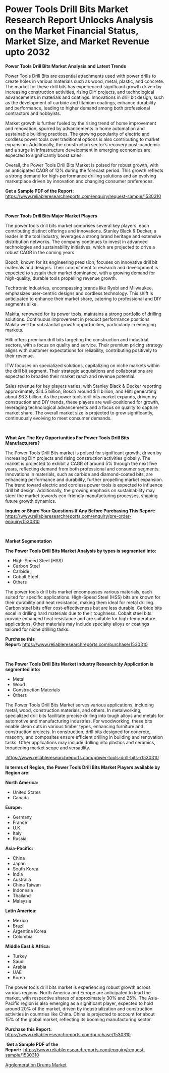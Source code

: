 <p><h1>Power Tools Drill Bits Market Research Report Unlocks Analysis on the Market Financial Status, Market Size, and Market Revenue upto 2032</h1></p><p><strong>Power Tools Drill Bits Market Analysis and Latest Trends</strong></p>
<p><p>Power Tools Drill Bits are essential attachments used with power drills to create holes in various materials such as wood, metal, plastic, and concrete. The market for these drill bits has experienced significant growth driven by increasing construction activities, rising DIY projects, and technological advancements in materials and coatings. Innovations in drill bit design, such as the development of carbide and titanium coatings, enhance durability and performance, leading to higher demand among both professional contractors and hobbyists.</p><p>Market growth is further fueled by the rising trend of home improvement and renovation, spurred by advancements in home automation and sustainable building practices. The growing popularity of electric and cordless power tools over traditional options is also contributing to market expansion. Additionally, the construction sector’s recovery post-pandemic and a surge in infrastructure development in emerging economies are expected to significantly boost sales.</p><p>Overall, the Power Tools Drill Bits Market is poised for robust growth, with an anticipated CAGR of 12% during the forecast period. This growth reflects a strong demand for high-performance drilling solutions and an evolving marketplace driven by innovation and changing consumer preferences.</p></p>
<p><strong>Get a Sample PDF of the Report:&nbsp;</strong> <a href="https://www.reliableresearchreports.com/enquiry/request-sample/1530310?utm_campaign=2104&utm_medium=2&utm_source=Github&utm_content=ia&utm_term=18022025&utm_id=power-tools-drill-bits">https://www.reliableresearchreports.com/enquiry/request-sample/1530310</a></p>
<p>&nbsp;</p>
<p><strong>Power Tools Drill Bits Major Market Players</strong></p>
<p><p>The power tools drill bits market comprises several key players, each contributing distinct offerings and innovations. Stanley Black & Decker, a leader in the tool industry, leverages a strong brand heritage and extensive distribution networks. The company continues to invest in advanced technologies and sustainability initiatives, which are projected to drive a robust CAGR in the coming years.</p><p>Bosch, known for its engineering precision, focuses on innovative drill bit materials and designs. Their commitment to research and development is expected to sustain their market dominance, with a growing demand for high-quality, durable tools propelling revenue growth.</p><p>Techtronic Industries, encompassing brands like Ryobi and Milwaukee, emphasizes user-centric designs and cordless technology. This shift is anticipated to enhance their market share, catering to professional and DIY segments alike.</p><p>Makita, renowned for its power tools, maintains a strong portfolio of drilling solutions. Continuous improvement in product performance positions Makita well for substantial growth opportunities, particularly in emerging markets.</p><p>Hilti offers premium drill bits targeting the construction and industrial sectors, with a focus on quality and service. Their premium pricing strategy aligns with customer expectations for reliability, contributing positively to their revenue.</p><p>ITW focuses on specialized solutions, capitalizing on niche markets within the drill bit segment. Their strategic acquisitions and collaborations are expected to broaden their market reach and revenue potential.</p><p>Sales revenue for key players varies, with Stanley Black & Decker reporting approximately $14.5 billion, Bosch around $11 billion, and Hilti generating about $6.3 billion. As the power tools drill bits market expands, driven by construction and DIY trends, these players are well-positioned for growth, leveraging technological advancements and a focus on quality to capture market share. The overall market size is projected to grow significantly, continuously evolving to meet consumer demands.</p></p>
<p>&nbsp;</p>
<p><strong>What Are The Key Opportunities For Power Tools Drill Bits Manufacturers?</strong></p>
<p><p>The Power Tools Drill Bits market is poised for significant growth, driven by increasing DIY projects and rising construction activities globally. The market is projected to exhibit a CAGR of around 5% through the next five years, reflecting demand from both professional and consumer segments. Innovations in materials, such as carbide and diamond-coated bits, are enhancing performance and durability, further propelling market expansion. The trend toward electric and cordless power tools is expected to influence drill bit design. Additionally, the growing emphasis on sustainability may steer the market towards eco-friendly manufacturing processes, shaping future growth dynamics.</p></p>
<p><strong>Inquire or Share Your Questions If Any Before Purchasing This Report:</strong> <a href="https://www.reliableresearchreports.com/enquiry/pre-order-enquiry/1530310?utm_campaign=2104&utm_medium=2&utm_source=Github&utm_content=ia&utm_term=18022025&utm_id=power-tools-drill-bits">https://www.reliableresearchreports.com/enquiry/pre-order-enquiry/1530310</a></p>
<p>&nbsp;</p>
<p><strong>Market Segmentation</strong></p>
<p><strong>The Power Tools Drill Bits Market Analysis by types is segmented into:</strong></p>
<p><ul><li>High-Speed Steel (HSS)</li><li>Carbon Steel</li><li>Carbide</li><li>Cobalt Steel</li><li>Others</li></ul></p>
<p><p>The power tools drill bits market encompasses various materials, each suited for specific applications. High-Speed Steel (HSS) bits are known for their durability and heat resistance, making them ideal for metal drilling. Carbon steel bits offer cost-effectiveness but are less durable. Carbide bits excel in drilling hard materials due to their toughness. Cobalt steel bits provide enhanced heat resistance and are suitable for high-temperature applications. Other materials may include specialty alloys or coatings tailored for niche drilling tasks.</p></p>
<p><strong>Purchase this Report:&nbsp;</strong><a href="https://www.reliableresearchreports.com/purchase/1530310?utm_campaign=2104&utm_medium=2&utm_source=Github&utm_content=ia&utm_term=18022025&utm_id=power-tools-drill-bits">https://www.reliableresearchreports.com/purchase/1530310</a></p>
<p>&nbsp;</p>
<p><strong>The Power Tools Drill Bits Market Industry Research by Application is segmented into:</strong></p>
<p><ul><li>Metal</li><li>Wood</li><li>Construction Materials</li><li>Others</li></ul></p>
<p><p>The Power Tools Drill Bits Market serves various applications, including metal, wood, construction materials, and others. In metalworking, specialized drill bits facilitate precise drilling into tough alloys and metals for automotive and manufacturing industries. For woodworking, these bits enable clean cuts in various timber types, enhancing furniture and construction projects. In construction, drill bits designed for concrete, masonry, and composites ensure efficient drilling in building and renovation tasks. Other applications may include drilling into plastics and ceramics, broadening market scope and versatility.</p></p>
<p><a href="https://www.reliableresearchreports.com/power-tools-drill-bits-r1530310?utm_campaign=2104&utm_medium=2&utm_source=Github&utm_content=ia&utm_term=18022025&utm_id=power-tools-drill-bits">&nbsp;https://www.reliableresearchreports.com/power-tools-drill-bits-r1530310</a></p>
<p><strong>In terms of Region, the Power Tools Drill Bits Market Players available by Region are:</strong></p>
<p>
    <p> <strong> North America: </strong>
        <ul>
            <li>United States</li>
            <li>Canada</li>
        </ul>
        </p> 
    <p> <strong> Europe: </strong>
        <ul>
            <li>Germany</li>
            <li>France</li>
            <li>U.K.</li>
            <li>Italy</li>
            <li>Russia</li>
        </ul>
        </p> 
    <p> <strong> Asia-Pacific: </strong>
        <ul>
            <li>China</li>
            <li>Japan</li>
            <li>South Korea</li>
            <li>India</li>
            <li>Australia</li>
            <li>China Taiwan</li>
            <li>Indonesia</li>
            <li>Thailand</li>
            <li>Malaysia</li>
        </ul>
        </p> 
    <p> <strong> Latin America: </strong>
        <ul>
            <li>Mexico</li>
            <li>Brazil</li>
            <li>Argentina Korea</li>
            <li>Colombia</li>
        </ul>
        </p> 
    <p> <strong> Middle East & Africa: </strong>
        <ul>
            <li>Turkey</li>
            <li>Saudi</li>
            <li>Arabia</li>
            <li>UAE</li>
            <li>Korea</li>
        </ul>
    </p>
    </p>
<p><p>The power tools drill bits market is experiencing robust growth across various regions. North America and Europe are anticipated to lead the market, with respective shares of approximately 30% and 25%. The Asia-Pacific region is also emerging as a significant player, expected to hold around 20% of the market, driven by industrialization and construction activities in countries like China. China is projected to account for about 15% of the global market, reflecting its booming manufacturing sector.</p></p>
<p><strong>Purchase this Report: </strong><a href="https://www.reliableresearchreports.com/purchase/1530310?utm_campaign=2104&utm_medium=2&utm_source=Github&utm_content=ia&utm_term=18022025&utm_id=power-tools-drill-bits">https://www.reliableresearchreports.com/purchase/1530310</a></p>
<p>&nbsp;<strong>Get a Sample PDF of the Report:&nbsp;&nbsp;</strong><a href="https://www.reliableresearchreports.com/enquiry/request-sample/1530310?utm_campaign=2104&utm_medium=2&utm_source=Github&utm_content=ia&utm_term=18022025&utm_id=power-tools-drill-bits">https://www.reliableresearchreports.com/enquiry/request-sample/1530310</a></p>
<p><strong></strong></p>
<p><p><a href="https://github.com/GenaGaines34/Market-Research-Report-List-1/blob/main/agglomeration-drums-market.md?utm_campaign=2104&utm_medium=2&utm_source=Github&utm_content=ia&utm_term=18022025&utm_id=power-tools-drill-bits">Agglomeration Drums Market</a></p></p>